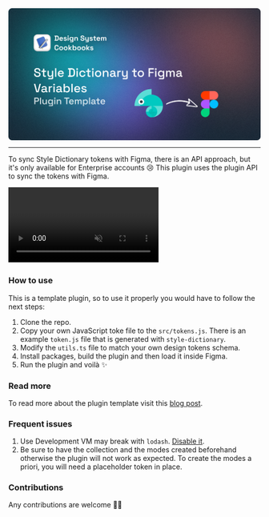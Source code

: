 <img src="./assets/banner.png" align="center" />

---

To sync Style Dictionary tokens with Figma, there is an API approach, but it's only available for Enterprise accounts 😢 This plugin uses the plugin API to sync the tokens with Figma.

<video src="https://raw.githubusercontent.com/konsalex/style-dictionary-to-figma/blob/main/assets/demo.mp44" autoplay loop muted></video>

### How to use

This is a template plugin, so to use it properly you would have to follow the next steps:

1. Clone the repo.
2. Copy your own JavaScript toke file to the `src/tokens.js`. There is an example `token.js` file that is generated with `style-dictionary`.
3. Modify the `utils.ts` file to match your own design tokens schema.
4. Install packages, build the plugin and then load it inside Figma.
5. Run the plugin and voilà ✨

### Read more

To read more about the plugin template visit this [blog post](https://designsystemcookbooks.com/blog/figma-styled-to-variables).

### Frequent issues

1. Use Development VM may break with `lodash`. [Disable it](https://github.com/figma-plugin-helper-functions/figma-plugin-helpers/issues/80#issuecomment-1336549083).
2. Be sure to have the collection and the modes created beforehand otherwise the plugin will not work as expected. To create the modes a priori, you will need a placeholder token in place.

### Contributions

Any contributions are welcome 🧑‍💻 